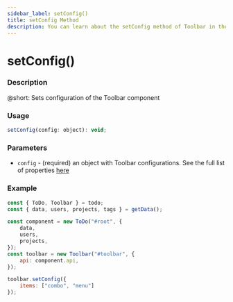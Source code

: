 ```yaml
---
sidebar_label: setConfig()
title: setConfig Method
description: You can learn about the setConfig method of Toolbar in the documentation of the DHTMLX JavaScript To Do List library. Browse developer guides and API reference, try out code examples and live demos, and download a free 30-day evaluation version of DHTMLX To Do List.
---
```


# setConfig()

### Description

@short: Sets configuration of the Toolbar component


### Usage

~~~js
setConfig(config: object): void;
~~~

### Parameters
 
- `config` - (required) an object with Toolbar configurations. See the full list of properties [here](category/toolbar-properties.md)

### Example

~~~js {13-15}
const { ToDo, Toolbar } = todo;
const { data, users, projects, tags } = getData();

const component = new ToDo("#root", {
	data,
	users,
	projects,
});
const toolbar = new Toolbar("#toolbar", {
	api: component.api,
});

toolbar.setConfig({
	items: ["combo", "menu"]
});
~~~